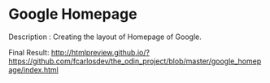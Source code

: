 # Google Homepage

Description : Creating the layout of Homepage of Google.

Final Result: http://htmlpreview.github.io/?https://github.com/fcarlosdev/the_odin_project/blob/master/google_homepage/index.html

